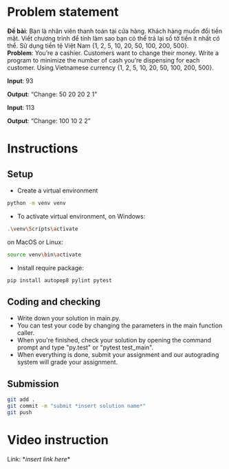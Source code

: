 # Problem statement

**Đề bài**: Bạn là nhân viên thanh toán tại cửa hàng. Khách hàng muốn đổi tiền mặt. Viết chương trình để tính làm sao bạn có thể trả lại số tờ tiền ít nhất có thể. Sử dụng tiền tệ Việt Nam {1, 2, 5, 10, 20, 50, 100, 200, 500}. <br/>
**Problem**: You’re a cashier. Customers want to change their money. Write a program to minimize the number of cash you’re dispensing for each customer. Using Vietnamese currency {1, 2, 5, 10, 20, 50, 100, 200, 500}.

**Input**: 93

**Output**: “Change: 50 20 20 2 1” 

**Input**: 113 

**Output**: “Change: 100 10 2 2”

# Instructions

## Setup

- Create a virtual environment

```bash
python -m venv venv
```

- To activate virtual environment, on Windows:

```bash
.\venv\Scripts\activate
```

on MacOS or Linux:

```bash
source venv\bin\activate
```

- Install require package:

```bash
pip install autopep8 pylint pytest
```

## Coding and checking

- Write down your solution in main.py.
- You can test your code by changing the parameters in the main function caller.
- When you're finished, check your solution by opening the command prompt and type "py.test" or "pytest test_main".
- When everything is done, submit your assignment and our autograding system will grade your assignment.

## Submission

```bash
git add .
git commit -m "submit *insert solution name*"
git push
```

# Video instruction

Link: \*_insert link here_\*
